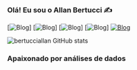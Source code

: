 ### Olá! Eu sou o Allan Bertucci ✍️

[![Blog](https://img.shields.io/badge/Microsoft_Excel-217346?style=for-the-badge&logo=microsoft-excel&logoColor=white)]
[![Blog](https://img.shields.io/badge/PowerBI-F2C811?style=for-the-badge&logo=Power%20BI&logoColor=white)]
[![Blog](https://img.shields.io/badge/Microsoft_PowerPoint-B7472A?style=for-the-badge&logo=microsoft-powerpoint&logoColor=white)]
[![Blog](https://img.shields.io/badge/Tableau-E97627?style=for-the-badge&logo=Tableau&logoColor=white)]
[![Blog](https://img.shields.io/badge/LinkedIn-0077B5?style=for-the-badge&logo=linkedin&logoColor=white)](https://www.linkedin.com/in/allanbertucci/)


![bertucciallan GitHub stats](https://github-readme-stats.vercel.app/api?username=bertucciallan&show_icons=true&theme=dracula)


### Apaixonado por análises de dados
